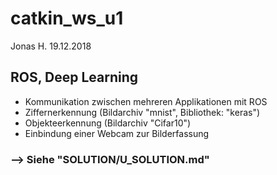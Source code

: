# catkin_ws_u1
Jonas H.
19.12.2018
## ROS, Deep Learning
- Kommunikation zwischen mehreren Applikationen mit ROS
- Ziffernerkennung (Bildarchiv "mnist", Bibliothek: "keras")
- Objekteerkennung (Bildarchiv "Cifar10")
- Einbindung einer Webcam zur Bilderfassung

### --> Siehe "SOLUTION/U_SOLUTION.md"

